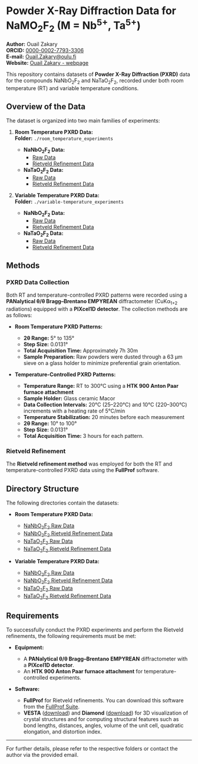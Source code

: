 # Powder X-Ray Diffraction Data for NaMO<sub>2</sub>F<sub>2</sub> (M = Nb<sup>5+</sup>, Ta<sup>5+</sup>)

**Author:** Ouail Zakary  
**ORCID:** [0000-0002-7793-3306](https://orcid.org/0000-0002-7793-3306)  
**E-mail:** [Ouail.Zakary@oulu.fi](mailto:Ouail.Zakary@oulu.fi)  
**Website:** [Ouail Zakary - webpage](https://cc.oulu.fi/~nmrwww/members/Ouail_Zakary.html)

This repository contains datasets of **Powder X-Ray Diffraction (PXRD)** data for the compounds NaNbO<sub>2</sub>F<sub>2</sub> and NaTaO<sub>2</sub>F<sub>2</sub>, recorded under both room temperature (RT) and variable temperature conditions.

## Overview of the Data

The dataset is organized into two main families of experiments:

1. **Room Temperature PXRD Data:**  
   **Folder:** `./room_temperature_experiments`
   - **NaNbO<sub>2</sub>F<sub>2</sub> Data:**  
     - [Raw Data](./room_temperature_experiments/NaNbO2F2/raw_data/)
     - [Rietveld Refinement Data](./room_temperature_experiments/NaNbO2F2/Rietveld_refinement/)
   - **NaTaO<sub>2</sub>F<sub>2</sub> Data:**  
     - [Raw Data](./room_temperature_experiments/NaTaO2F2/raw_data/)
     - [Rietveld Refinement Data](./room_temperature_experiments/NaTaO2F2/Rietveld_refinement/)

2. **Variable Temperature PXRD Data:**  
   **Folder:** `./variable-temperature_experiments`
   - **NaNbO<sub>2</sub>F<sub>2</sub> Data:**  
     - [Raw Data](./variable-temperature_experiments/NaNbO2F2/raw_data/)
     - [Rietveld Refinement Data](./variable-temperature_experiments/NaNbO2F2/Rietveld_refinement/)
   - **NaTaO<sub>2</sub>F<sub>2</sub> Data:**  
     - [Raw Data](./variable-temperature_experiments/NaTaO2F2/raw_data/)
     - [Rietveld Refinement Data](./variable-temperature_experiments/NaTaO2F2/Rietveld_refinement/)

## Methods

### PXRD Data Collection

Both RT and temperature-controlled PXRD patterns were recorded using a **PANalytical θ/θ Bragg–Brentano EMPYREAN** diffractometer (CuKα<sub>1+2</sub> radiations) equipped with a **PIXcel1D detector**. The collection methods are as follows:

- **Room Temperature PXRD Patterns:**  
  - **2θ Range:** 5° to 135°  
  - **Step Size:** 0.0131°  
  - **Total Acquisition Time:** Approximately 7h 30m  
  - **Sample Preparation:** Raw powders were dusted through a 63 μm sieve on a glass holder to minimize preferential grain orientation.

- **Temperature-Controlled PXRD Patterns:**  
  - **Temperature Range:** RT to 300°C using a **HTK 900 Anton Paar furnace attachment**  
  - **Sample Holder:** Glass ceramic Macor  
  - **Data Collection Intervals:** 20°C (25–220°C) and 10°C (220–300°C) increments with a heating rate of 5°C/min  
  - **Temperature Stabilization:** 20 minutes before each measurement  
  - **2θ Range:** 10° to 100°  
  - **Step Size:** 0.0131°  
  - **Total Acquisition Time:** 3 hours for each pattern.

### Rietveld Refinement

The **Rietveld refinement method** was employed for both the RT and temperature-controlled PXRD data using the **FullProf** software.

## Directory Structure

The following directories contain the datasets:

- **Room Temperature PXRD Data:**
  - [NaNbO<sub>2</sub>F<sub>2</sub> Raw Data](./room_temperature_experiments/NaNbO2F2/raw_data/)
  - [NaNbO<sub>2</sub>F<sub>2</sub> Rietveld Refinement Data](./room_temperature_experiments/NaNbO2F2/Rietveld_refinement/)
  - [NaTaO<sub>2</sub>F<sub>2</sub> Raw Data](./room_temperature_experiments/NaTaO2F2/raw_data/)
  - [NaTaO<sub>2</sub>F<sub>2</sub> Rietveld Refinement Data](./room_temperature_experiments/NaTaO2F2/Rietveld_refinement/)

- **Variable Temperature PXRD Data:**
  - [NaNbO<sub>2</sub>F<sub>2</sub> Raw Data](./variable-temperature_experiments/NaNbO2F2/raw_data/)
  - [NaNbO<sub>2</sub>F<sub>2</sub> Rietveld Refinement Data](./variable-temperature_experiments/NaNbO2F2/Rietveld_refinement/)
  - [NaTaO<sub>2</sub>F<sub>2</sub> Raw Data](./variable-temperature_experiments/NaTaO2F2/raw_data/)
  - [NaTaO<sub>2</sub>F<sub>2</sub> Rietveld Refinement Data](./variable-temperature_experiments/NaTaO2F2/Rietveld_refinement/)

## Requirements

To successfully conduct the PXRD experiments and perform the Rietveld refinements, the following requirements must be met:

- **Equipment:**  
  - A **PANalytical θ/θ Bragg–Brentano EMPYREAN** diffractometer with a **PIXcel1D detector**.
  - An **HTK 900 Anton Paar furnace attachment** for temperature-controlled experiments.

- **Software:**  
  - **FullProf** for Rietveld refinements. You can download this software from the [FullProf Suite](https://www.ill.eu/sites/fullprof/php/downloads.html).
  - **VESTA** ([download](https://jp-minerals.org/vesta/en/download.html)) and **Diamond** ([download](https://www.crystalimpact.com/diamond/download.htm)) for 3D visualization of crystal structures and for computing structural features such as bond lengths, distances, angles, volume of the unit cell, quadratic elongation, and distortion index.

---

For further details, please refer to the respective folders or contact the author via the provided email.
